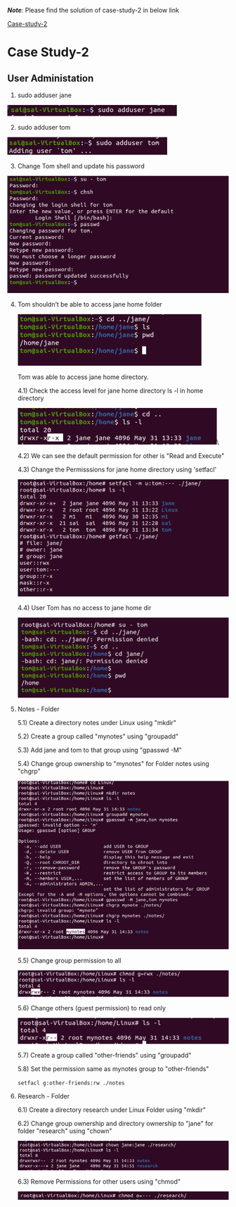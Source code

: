 ***Note***: Please find the solution of case-study-2 in below link

[Case-study-2](https://github.com/SunnyMaxwell/Linux-Practice/blob/main/Case-Study-2-README.md/)

# Case Study-2

## User Administation

1) sudo adduser jane

![Alt text](./assets/Case-Study-2/jane_useradd.png)

2) sudo adduser tom

![Alt text](./assets/Case-Study-2/tom_useradd.png)

3) Change Tom shell and update his password

![Alt text](./assets/Case-Study-2/tom_change_sheel&passwd.png)

4) Tom shouldn’t be able to access jane home folder

    ![ALT text](./assets/Case-Study-2/Default-Permissions-tom-home-of-jane.png)

    Tom was able to access jane home directory.
        
    4.1) Check the access level for jane home directory ls -l in home directory

    ![ALT text](./assets/Case-Study-2/jane_home_dir_permissions.png)\

    4.2) We can see the default permission for other is "Read and Execute"

    4.3) Change the Permisssions for jane home directory using 'setfacl'

    ![ALT text](./assets/Case-Study-2/change_permisssion_jane_home_dir.png)

    4.4) User Tom has no access to jane home dir

    ![Alt text](./assets/Case-Study-2/No-Access-Tom-jane-home-dir.png)

5) Notes - Folder

    5.1) Create a directory notes under Linux using "mkdir"

    5.2) Create a group called "mynotes" using "groupadd"

    5.3) Add jane and tom to that group using "gpasswd -M"

    5.4) Change group ownership to "mynotes" for Folder notes using "chgrp"

    ![ALT text](./assets/Case-Study-2/mynotes_grp.png)

    5.5) Change group permission to all

    ![ALT text](./assets/Case-Study-2/mynotes_grp_permsssion.png)

    5.6) Change others (guest permission) to read only

    ![ALT text](./assets/Case-Study-2/change_others_permission_notes.png)

    5.7) Create a group called "other-friends" using "groupadd"

    5.8) Set the permission same as mynotes group to "other-friends"

    ```setfacl g:other-friends:rw ./notes```


6) Research - Folder

    6.1) Create a directory research under Linux Folder using "mkdir"
    
    6.2) Change group ownership and directory ownership to "jane" for folder "research" using "chown"

    ![ALT text](./assets/Case-Study-2/research_permission_jane.png)

    6.3) Remove Permissions for other users using "chmod"

    ![ALT text](./assets/Case-Study-2/change_permissions_other_research.png)
